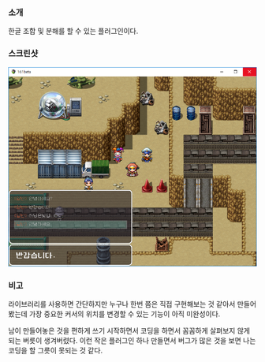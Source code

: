 
### 소개 ###

한글 조합 및 분해를 할 수 있는 플러그인이다. 

### 스크린샷 ###

![hangul](./images/hangul.png)

### 비고 ###

라이브러리를 사용하면 간단하지만 누구나 한번 쯤은 직접 구현해보는 것 같아서 만들어봤는데 가장 중요한 커서의 위치를 변경할 수 있는 기능이 아직 미완성이다.

남이 만들어놓은 것을 편하게 쓰기 시작하면서 코딩을 하면서 꼼꼼하게 살펴보지 않게 되는 버릇이 생겨버렸다. 이런 작은 플러그인 하나 만들면서 버그가 많은 것을 보면 나는 코딩을 할 그릇이 못되는 것 같다. 